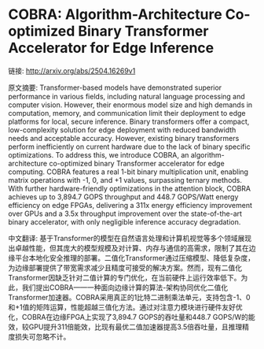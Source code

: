 # COBRA: Algorithm-Architecture Co-optimized Binary Transformer Accelerator for Edge Inference

链接: http://arxiv.org/abs/2504.16269v1

原文摘要:
Transformer-based models have demonstrated superior performance in various
fields, including natural language processing and computer vision. However,
their enormous model size and high demands in computation, memory, and
communication limit their deployment to edge platforms for local, secure
inference. Binary transformers offer a compact, low-complexity solution for
edge deployment with reduced bandwidth needs and acceptable accuracy. However,
existing binary transformers perform inefficiently on current hardware due to
the lack of binary specific optimizations. To address this, we introduce COBRA,
an algorithm-architecture co-optimized binary Transformer accelerator for edge
computing. COBRA features a real 1-bit binary multiplication unit, enabling
matrix operations with -1, 0, and +1 values, surpassing ternary methods. With
further hardware-friendly optimizations in the attention block, COBRA achieves
up to 3,894.7 GOPS throughput and 448.7 GOPS/Watt energy efficiency on edge
FPGAs, delivering a 311x energy efficiency improvement over GPUs and a 3.5x
throughput improvement over the state-of-the-art binary accelerator, with only
negligible inference accuracy degradation.

中文翻译:
基于Transformer的模型在自然语言处理和计算机视觉等多个领域展现出卓越性能，但其庞大的模型规模及对计算、内存与通信的高需求，限制了其在边缘平台本地化安全推理的部署。二值化Transformer通过压缩模型、降低复杂度，为边缘部署提供了带宽需求减少且精度可接受的解决方案。然而，现有二值化Transformer因缺乏针对二值计算的专门优化，在当前硬件上运行效率低下。为此，我们提出COBRA——一种面向边缘计算的算法-架构协同优化二值化Transformer加速器。COBRA采用真正的1比特二进制乘法单元，支持包含-1、0和+1值的矩阵运算，性能超越三值化方法。通过对注意力模块进行硬件友好优化，COBRA在边缘FPGA上实现了3,894.7 GOPS的吞吐量和448.7 GOPS/W的能效，较GPU提升311倍能效，比现有最优二值加速器提高3.5倍吞吐量，且推理精度损失可忽略不计。
